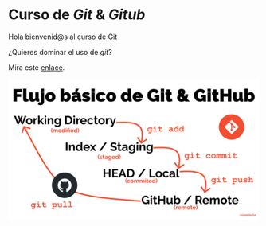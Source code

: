 # Curso de _Git_ & _Gitub_

Hola bienvenid@s al curso de Git

¿Quieres dominar el uso de _git_?

Mira este [enlace](https://jonmircha.com/git).

![Flujo de Git](Imagen_01.png)